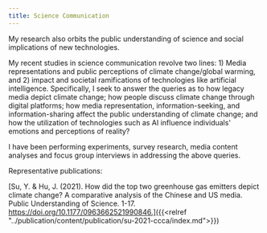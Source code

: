 ```yaml
---
title: Science Communication
---
```

My research also orbits the public understanding of science and social implications of new technologies. 

My recent studies in science communication revolve two lines: 1) Media representations and public perceptions of climate change/global warming, and 2) impact and societal ramifications of technologies like artificial intelligence. Specifically, I seek to answer the queries as to how legacy media depict climate change; how people discuss climate change through digital platforms; how media representation, information-seeking, and information-sharing affect the public understanding of climate change; and how the utilization of technologies such as AI influence individuals' emotions and perceptions of reality?

I have been performing experiments, survey research, media content analyses and focus group interviews in addressing the above queries.

Representative publications:

[Su, Y. & Hu, J. (2021). How did the top two greenhouse gas emitters depict climate change? A comparative analysis of the Chinese and US media. Public Understanding of Science. 1-17. https://doi.org/10.1177/0963662521990846.]({{<relref "../publication/content/publication/su-2021-ccca/index.md">}})
